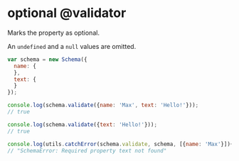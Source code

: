optional @validator
===================

Marks the property as optional.

An `undefined` and a `null` values are omitted.

```javascript
var schema = new Schema({
  name: {
  },
  text: {
  }
});

console.log(schema.validate({name: 'Max', text: 'Hello!'}));
// true

console.log(schema.validate({text: 'Hello!'}));
// true

console.log(utils.catchError(schema.validate, schema, [{name: 'Max'}])+'');
// "SchemaError: Required property text not found"
```

